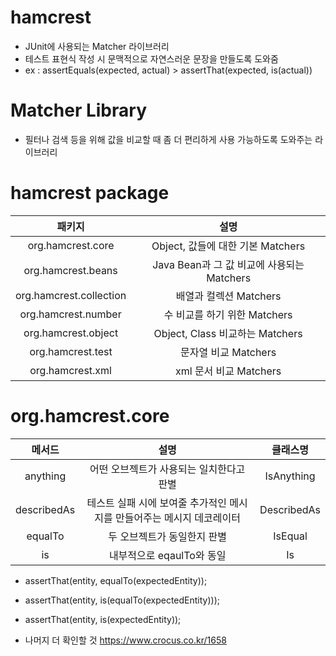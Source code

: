 # hamcrest
- JUnit에 사용되는 Matcher 라이브러리
- 테스트 표현식 작성 시 문맥적으로 자연스러운 문장을 만들도록 도와줌
- ex : assertEquals(expected, actual) > assertThat(expected, is(actual))

# Matcher Library
- 필터나 검색 등을 위해 값을 비교할 때 좀 더 편리하게 사용 가능하도록 도와주는 라이브러리

# hamcrest package
|패키지|설명|
|:-:|:-:|
|org.hamcrest.core|Object, 값들에 대한 기본 Matchers|
|org.hamcrest.beans|Java Bean과 그 값 비교에 사용되는 Matchers|
|org.hamcrest.collection|배열과 컬렉션 Matchers|
|org.hamcrest.number|수 비교를 하기 위한 Matchers|
|org.hamcrest.object|Object, Class 비교하는 Matchers|
|org.hamcrest.test|문자열 비교 Matchers|
|org.hamcrest.xml|xml 문서 비교 Matchers|

# org.hamcrest.core
|메서드|설명|클래스명|
|:-:|:-:|:-:|
|anything|어떤 오브젝트가 사용되는 일치한다고 판별|IsAnything|
|describedAs|테스트 실패 시에 보여줄 추가적인 메시지를 만들어주는 메시지 데코레이터|DescribedAs|
|equalTo|두 오브젝트가 동일한지 판별|IsEqual|
|is|내부적으로 eqaulTo와 동일|Is|
- assertThat(entity, equalTo(expectedEntity));
- assertThat(entity, is(equalTo(expectedEntity)));
- assertThat(entity, is(expectedEntity));

- 나머지 더 확인할 것 https://www.crocus.co.kr/1658
